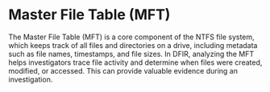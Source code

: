 # Master File Table (MFT)

The Master File Table (MFT) is a core component of the NTFS file system, which keeps track of all files and directories on a drive, including metadata such as file names, timestamps, and file sizes. In DFIR, analyzing the MFT helps investigators trace file activity and determine when files were created, modified, or accessed. This can provide valuable evidence during an investigation.
